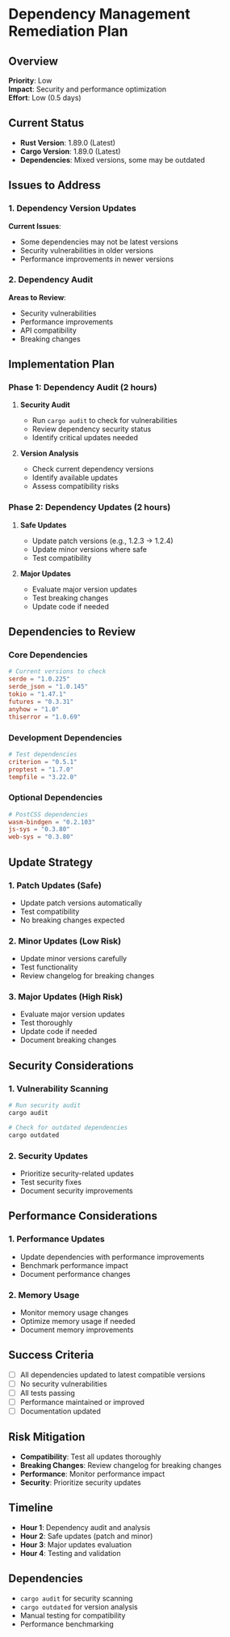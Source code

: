 # Dependency Management Remediation Plan

## Overview
**Priority**: Low  
**Impact**: Security and performance optimization  
**Effort**: Low (0.5 days)

## Current Status
- **Rust Version**: 1.89.0 (Latest)
- **Cargo Version**: 1.89.0 (Latest)
- **Dependencies**: Mixed versions, some may be outdated

## Issues to Address

### 1. Dependency Version Updates
**Current Issues**:
- Some dependencies may not be latest versions
- Security vulnerabilities in older versions
- Performance improvements in newer versions

### 2. Dependency Audit
**Areas to Review**:
- Security vulnerabilities
- Performance improvements
- API compatibility
- Breaking changes

## Implementation Plan

### Phase 1: Dependency Audit (2 hours)
1. **Security Audit**
   - Run `cargo audit` to check for vulnerabilities
   - Review dependency security status
   - Identify critical updates needed

2. **Version Analysis**
   - Check current dependency versions
   - Identify available updates
   - Assess compatibility risks

### Phase 2: Dependency Updates (2 hours)
1. **Safe Updates**
   - Update patch versions (e.g., 1.2.3 → 1.2.4)
   - Update minor versions where safe
   - Test compatibility

2. **Major Updates**
   - Evaluate major version updates
   - Test breaking changes
   - Update code if needed

## Dependencies to Review

### Core Dependencies
```toml
# Current versions to check
serde = "1.0.225"
serde_json = "1.0.145"
tokio = "1.47.1"
futures = "0.3.31"
anyhow = "1.0"
thiserror = "1.0.69"
```

### Development Dependencies
```toml
# Test dependencies
criterion = "0.5.1"
proptest = "1.7.0"
tempfile = "3.22.0"
```

### Optional Dependencies
```toml
# PostCSS dependencies
wasm-bindgen = "0.2.103"
js-sys = "0.3.80"
web-sys = "0.3.80"
```

## Update Strategy

### 1. Patch Updates (Safe)
- Update patch versions automatically
- Test compatibility
- No breaking changes expected

### 2. Minor Updates (Low Risk)
- Update minor versions carefully
- Test functionality
- Review changelog for breaking changes

### 3. Major Updates (High Risk)
- Evaluate major version updates
- Test thoroughly
- Update code if needed
- Document breaking changes

## Security Considerations

### 1. Vulnerability Scanning
```bash
# Run security audit
cargo audit

# Check for outdated dependencies
cargo outdated
```

### 2. Security Updates
- Prioritize security-related updates
- Test security fixes
- Document security improvements

## Performance Considerations

### 1. Performance Updates
- Update dependencies with performance improvements
- Benchmark performance impact
- Document performance changes

### 2. Memory Usage
- Monitor memory usage changes
- Optimize memory usage if needed
- Document memory improvements

## Success Criteria
- [ ] All dependencies updated to latest compatible versions
- [ ] No security vulnerabilities
- [ ] All tests passing
- [ ] Performance maintained or improved
- [ ] Documentation updated

## Risk Mitigation
- **Compatibility**: Test all updates thoroughly
- **Breaking Changes**: Review changelog for breaking changes
- **Performance**: Monitor performance impact
- **Security**: Prioritize security updates

## Timeline
- **Hour 1**: Dependency audit and analysis
- **Hour 2**: Safe updates (patch and minor)
- **Hour 3**: Major updates evaluation
- **Hour 4**: Testing and validation

## Dependencies
- `cargo audit` for security scanning
- `cargo outdated` for version analysis
- Manual testing for compatibility
- Performance benchmarking
